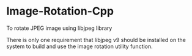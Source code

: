# Image-Rotation-Cpp
To rotate JPEG image using libjpeg library

There is only one requirement that libjpeg v9 should be installed on the system to build
and use the image rotation utility function.


